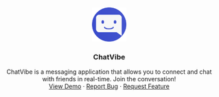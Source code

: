 <!-- PROJECT LOGO -->
<br />
<div align="center">
  <a href="https://chatvibe.mowael.com">
    <img src="public/images/logo.png" alt="Logo" width="80" height="80">
  </a>

  <h3 align="center">ChatVibe</h3>

  <p align="center">
      ChatVibe is a messaging application that allows you to connect and chat with friends in real-time. Join the conversation!
    <br />
    <a href="https://github.com/MoWael11/chatvibe">View Demo</a>
    ·
    <a href="https://github.com/MoWael11/chatvibe/issues/new?labels=bug&template=bug-report---.md">Report Bug</a>
    ·
    <a href="https://github.com/MoWael11/chatvibe/issues/new?labels=enhancement&template=feature-request---.md">Request Feature</a>
  </p>
</div>
